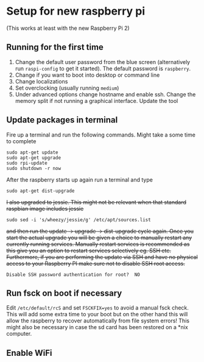 # Setup for new raspberry pi

(This works at least with the new Raspberry Pi 2)

## Running for the first time

1. Change the default user password from the blue screen (alternatively run `raspi-config` to get it started). The default password is `raspberry`.
2. Change if you want to boot into desktop or command line
3. Change localizations
4. Set overclocking (usually running `medium`)
5. Under advanced options change hostname and enable ssh. Change the memory split if not running a graphical interface. Update the tool

## Update packages in terminal

Fire up a terminal and run the following commands. Might take a some time to complete
```
sudo apt-get update
sudo apt-get upgrade
sudo rpi-update
sudo shutdown -r now
```
After the raspberry starts up again run a terminal and type
```
sudo apt-get dist-upgrade
```

~~I also upgraded to jessie. This might not be relevant when that standard raspbian image includes jessie~~

```
sudo sed -i 's/wheezy/jessie/g' /etc/apt/sources.list
```

~~and then run the update -> upgrade -> dist-upgrade cycle again.  Once you start the actual upgrade you will be given a choice to manually restart any currently running services. Manually restart services is recommended as this give you an option to restart services selectively eg. SSH etc. Furthermore, if you are performing the update via SSH and have no physical access to your Raspberry PI make sure not to disable SSH root access.~~

```
Disable SSH password authentication for root?  NO
```


## Run fsck on boot if necessary

Edit `/etc/default/rcS` and set `FSCKFIX=yes` to avoid a manual fsck
check. This will add some extra time to your boot but on the other
hand this will allow the raspberry to recover automatically from file
system errors! This might also be necessary in case the sd card has
been restored on a *nix computer.


## Enable WiFi


